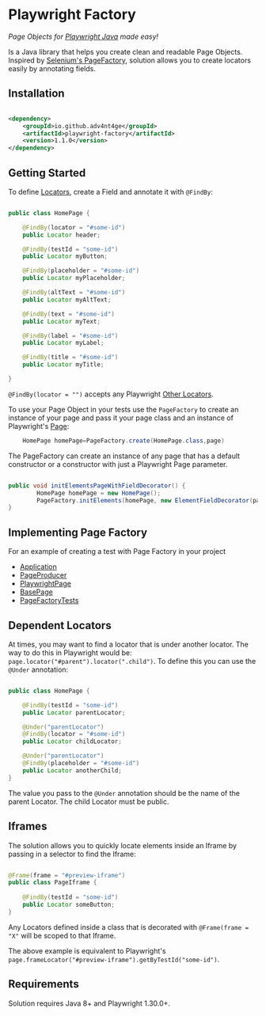 # Playwright Factory

*Page Objects for [Playwright Java](https://playwright.dev/java/) made easy!*

Is a Java library that helps you create clean and readable Page Objects. Inspired
by [Selenium's PageFactory](https://github.com/SeleniumHQ/selenium/wiki/PageFactory), solution allows you to create
locators easily by annotating fields.

## Installation

```xml

<dependency>
    <groupId>io.github.adv4nt4ge</groupId>
    <artifactId>playwright-factory</artifactId>
    <version>1.1.0</version>
</dependency>
```

## Getting Started

To define [Locators](https://playwright.dev/java/docs/locators), create a Field and annotate it with `@FindBy`:

```java

public class HomePage {

    @FindBy(locator = "#some-id")
    public Locator header;

    @FindBy(testId = "some-id")
    public Locator myButton;

    @FindBy(placeholder = "#some-id")
    public Locator myPlaceholder;

    @FindBy(altText = "#some-id")
    public Locator myAltText;

    @FindBy(text = "#some-id")
    public Locator myText;

    @FindBy(label = "#some-id")
    public Locator myLabel;

    @FindBy(title = "#some-id")
    public Locator myTitle;

}
```

`@FindBy(locator = "")` accepts any Playwright [Other Locators](https://playwright.dev/java/docs/other-locators).

To use your Page Object in your tests use the `PageFactory` to create an instance of your page and pass it your page
class and an instance of Playwright's [Page](https://playwright.dev/java/docs/pages):

```java
    HomePage homePage=PageFactory.create(HomePage.class,page)
```
The PageFactory can create an instance of any page that has a default constructor or a constructor with just a
Playwright Page parameter.

```java

public void initElementsPageWithFieldDecorator() {
        HomePage homePage = new HomePage();
        PageFactory.initElements(homePage, new ElementFieldDecorator(page));
}
```

## Implementing Page Factory

For an example of creating a test with Page Factory in your project
- [Application](https://github.com/adv4nt4ge/playwright-factory/blob/main/src/main/java/io/github/adv4nt4ge/common/Application.java)
- [PageProducer](https://github.com/adv4nt4ge/playwright-factory/blob/main/src/main/java/io/github/adv4nt4ge/common/page/pageproducer/PageProducer.java)
- [PlaywrightPage](https://github.com/adv4nt4ge/playwright-factory/blob/main/src/main/java/io/github/adv4nt4ge/common/page/PlaywrightPage.java)
- [BasePage](https://github.com/adv4nt4ge/playwright-factory/blob/main/src/main/java/io/github/adv4nt4ge/common/page/BasePage.java)
- [PageFactoryTests](https://github.com/adv4nt4ge/playwright-factory/blob/main/src/test/java/io/github/adv4nt4ge/common/tests/PageFactoryTests.java)

## Dependent Locators

At times, you may want to find a locator that is under another locator. The way to do this in Playwright would
be: `page.locator("#parent").locator(".child")`. To define this you can use the `@Under` annotation:

```java

public class HomePage {

    @FindBy(testId = "some-id")
    public Locator parentLocator;

    @Under("parentLocator")
    @FindBy(locator = "#some-id")
    public Locator childLocator;

    @Under("parentLocator")
    @FindBy(placeholder = "#some-id")
    public Locator anotherChild;
}
```

The value you pass to the `@Under` annotation should be the name of the parent Locator. The child Locator must be public.   

## Iframes

The solution allows you to quickly locate elements inside an Iframe by passing in a selector to find the Iframe:

```java

@Frame(frame = "#preview-iframe")
public class PageIframe {
    
    @FindBy(testId = "some-id")
    public Locator someButton;
}
```

Any Locators defined inside a class that is decorated with `@Frame(frame = "X"` will be scoped to that Iframe.

The above example is equivalent to Playwright's `page.frameLocator("#preview-iframe").getByTestId("some-id")`.

## Requirements

Solution requires Java 8+ and Playwright 1.30.0+.
